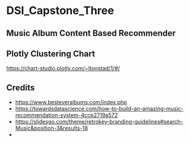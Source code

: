 # DSI_Capstone_Three

## Music Album Content Based Recommender

## Plotly Clustering Chart

https://chart-studio.plotly.com/~ltonstad/1/#/

## Credits

* https://www.besteveralbums.com/index.php
* https://towardsdatascience.com/how-to-build-an-amazing-music-recommendation-system-4cce2719a572
* https://slidesgo.com/theme/retrokey-branding-guidelines#search-Music&position-3&results-18
* 